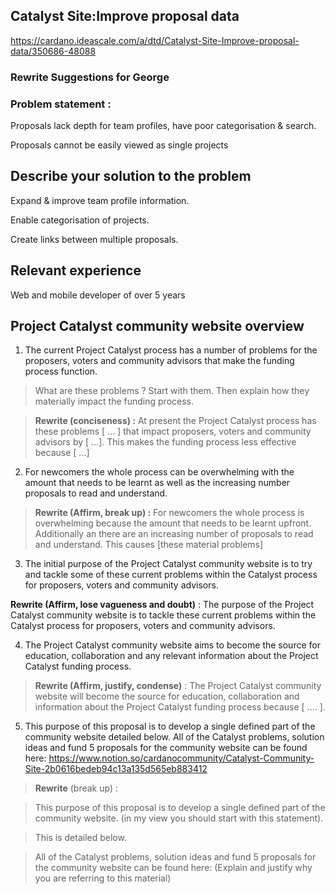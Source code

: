 ## Catalyst Site:Improve proposal data

https://cardano.ideascale.com/a/dtd/Catalyst-Site-Improve-proposal-data/350686-48088

### Rewrite Suggestions for George

### Problem statement :

Proposals lack depth for team profiles, have poor categorisation & search. 

Proposals cannot be easily viewed as single projects

## Describe your solution to the problem

Expand & improve team profile information.

Enable categorisation of projects.

Create links between multiple proposals.

## Relevant experience

Web and mobile developer of over 5 years

## Project Catalyst community website overview

1) The current Project Catalyst process has a number of problems for the proposers, voters and community advisors that make the funding process function. 

> What are these problems ? Start with them. Then explain how they materially impact the funding process.

> **Rewrite (conciseness) :** At present the Project Catalyst process has these problems [ ... ] that impact proposers, voters and community advisors by [ ...]. 
This makes the funding process less effective because [ ...] 

2) For newcomers the whole process can be overwhelming with the amount that needs to be learnt as well as the increasing number proposals to read and understand.

> **Rewrite (Affirm, break up) :** For newcomers the whole process is overwhelming because the amount that needs to be learnt upfront. Additionally an there are an increasing number of proposals to read and understand. This causes [these material problems]


3) The initial purpose of the Project Catalyst community website is to try and tackle some of these current problems within the Catalyst process for proposers, voters and community advisors. 

**Rewrite (Affirm, lose vagueness and doubt)** : The purpose of the Project Catalyst community website is to tackle these current problems within the Catalyst process for proposers, voters and community advisors. 

4) The Project Catalyst community website aims to become the source for education, collaboration and any relevant information about the Project Catalyst funding process.

> **Rewrite (Affirm, justify, condense)** : The Project Catalyst community website will become the source for education, collaboration and information about the Project Catalyst funding process because [ .... ].

5) This purpose of this proposal is to develop a single defined part of the community website detailed below. All of the Catalyst problems, solution ideas and fund 5 proposals for the community website can be found here: https://www.notion.so/cardanocommunity/Catalyst-Community-Site-2b0616bedeb94c13a135d565eb883412

> **Rewrite** (break up) : 

> This purpose of this proposal is to develop a single defined part of the community website. (in my view you should start with this statement).

> This is detailed below. 

> All of the Catalyst problems, solution ideas and fund 5 proposals for the community website can be found here: (Explain and justify why you are referring to this material)


